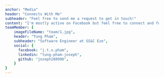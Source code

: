 ```yaml
---
anchor: "Media"
header: "Connects With Me"
subheader: "Feel free to send me a request to get in touch!"
content: "I'm mostly active on Facebook but feel free to connect and follow me on GitHub and LinkedIn."
teamMember: {
    imageFileName: "team/1.jpg",
    header: "Tung Pham",
    subheader: "Software Engineer at SS&C Eze",
    social: {
      facebook: "j.t.x.pham",
      linkedin: "tung-pham-joseph",
      github: "joseph280996",
    }
}
---
```

